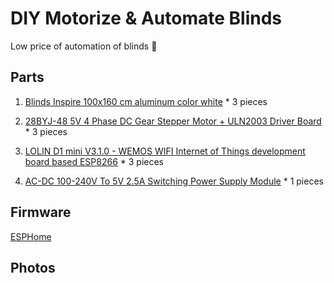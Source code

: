 # DIY Motorize & Automate Blinds
Low price of automation of blinds :electric_plug:

## Parts
1. [Blinds Inspire 100x160 cm aluminum color white](https://perm.leroymerlin.ru/product/zhalyuzi-inspire-100h160-sm-alyuminiy-cvet-belyy-16262144/) * 3 pieces

2. [28BYJ-48 5V 4 Phase DC Gear Stepper Motor + ULN2003 Driver Board](https://www.aliexpress.com/item/32896006818.html) * 3 pieces

3. [LOLIN D1 mini V3.1.0 - WEMOS WIFI Internet of Things development board based ESP8266](https://www.aliexpress.com/item/32529101036.html) * 3 pieces

4. [AC-DC 100-240V To 5V 2.5A Switching Power Supply Module](https://www.aliexpress.com/item/32898716031.html) * 1 pieces

## Firmware
 
[ESPHome](https://esphome.io/components/stepper/index.html)

## Photos
